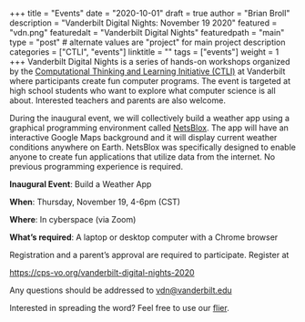 +++
title = "Events"
date = "2020-10-01"
draft = true
author = "Brian Broll"
description = "Vanderbilt Digital Nights: November 19 2020"
featured = "vdn.png"
featuredalt = "Vanderbilt Digital Nights"
featuredpath = "main"
type = "post" # alternate values are "project" for main project description
categories = ["CTLI", "events"]
linktitle = ""
tags = ["events"]
weight = 1
+++
Vanderbilt Digital Nights is a series of hands-on workshops organized by the [Computational Thinking and Learning Initiative (CTLI)](http://ctli.vanderbilt.edu) at Vanderbilt where participants create fun computer programs. The event is targeted at high school students who want to explore what computer science is all about. Interested teachers and parents are also welcome.

During the inaugural event, we will collectively build a weather app using a graphical programming environment called [NetsBlox](https://netsblox.org). The app will have an interactive Google Maps background and it will display current weather conditions anywhere on Earth. NetsBlox was specifically designed to enable anyone to create fun applications that utilize data from the internet.  No previous programming experience is required.

**Inaugural Event**:  Build a Weather App

**When**:    Thursday, November 19, 4-6pm (CST)

**Where**:   In cyberspace (via Zoom)

**What’s required**:  A laptop or desktop computer with a Chrome browser

Registration and a parent’s approval are required to participate. Register at
 
https://cps-vo.org/vanderbilt-digital-nights-2020
 
Any questions should be addressed to vdn@vanderbilt.edu

Interested in spreading the word? Feel free to use our [flier](/pdf/VDNFlier.pdf).
